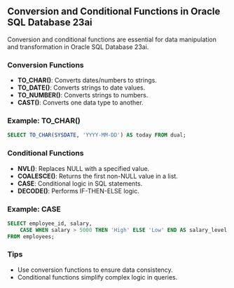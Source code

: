 ## Conversion and Conditional Functions in Oracle SQL Database 23ai

Conversion and conditional functions are essential for data manipulation and transformation in Oracle SQL Database 23ai.

### Conversion Functions
- **TO_CHAR()**: Converts dates/numbers to strings.
- **TO_DATE()**: Converts strings to date values.
- **TO_NUMBER()**: Converts strings to numbers.
- **CAST()**: Converts one data type to another.

### Example: TO_CHAR()
```sql
SELECT TO_CHAR(SYSDATE, 'YYYY-MM-DD') AS today FROM dual;
```

### Conditional Functions
- **NVL()**: Replaces NULL with a specified value.
- **COALESCE()**: Returns the first non-NULL value in a list.
- **CASE**: Conditional logic in SQL statements.
- **DECODE()**: Performs IF-THEN-ELSE logic.

### Example: CASE
```sql
SELECT employee_id, salary,
	CASE WHEN salary > 5000 THEN 'High' ELSE 'Low' END AS salary_level
FROM employees;
```

### Tips
- Use conversion functions to ensure data consistency.
- Conditional functions simplify complex logic in queries.
